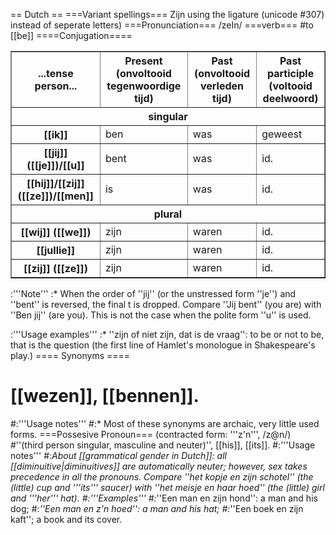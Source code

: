 == Dutch ==
===Variant spellings===
Z&#307;n using the ligature (unicode #307) instead of seperate letters)
===Pronunciation===
/zeIn/ 
===verb===
#to [[be]]
====Conjugation====
<table border=1 cellspacing=0 cellpadding=2>
<tr><th>...tense<br>person...</th><th>Present <br>(onvoltooid tegenwoordige tijd)</th><th>Past <br>(onvoltooid verleden tijd)</th><th>Past participle<br> (voltooid deelwoord)</th></tr>
<tr><th colspan=4>singular</th></tr>
<tr><th>[[ik]]</th><td>ben</td><td>was</td><td>geweest</td></tr>
<tr><th>[[jij]] ([[je]])/[[u]]</th><td>bent</td><td>was</td><td>id.</td></tr>
<tr><th>[[hij]]/[[zij]] ([[ze]])/[[men]]</th><td>is</td><td>was</td><td>id.</td></tr>
<tr><th colspan=4>plural</th></tr>
<tr><th>[[wij]] ([[we]])</th><td>zijn</td><td>waren</td><td>id.</td></tr>
<tr><th>[[jullie]]</th><td>zijn</td><td>waren</td><td>id.</td></tr>
<tr><th>[[zij]] ([[ze]])</th><td>zijn</td><td>waren</td><td>id.</td></tr>
</table>
:'''Note'''
:* When the order of ''jij'' (or the unstressed form ''je'') and ''bent'' is reversed, the final t is dropped. Compare ''Jij bent'' (you are) with ''Ben jij'' (are you). This is not the case when the polite form ''u'' is used.

:'''Usage examples'''
:* ''zijn of niet zijn, dat is de vraag'': to be or not to be, that is the question (the first line of Hamlet's monologue in Shakespeare's play.) 
==== Synonyms ====
# [[wezen]], [[bennen]].
#:'''Usage notes'''
#:* Most of these synonyms are archaic, very little used forms.
===Possesive Pronoun===
(contracted form: '''z'n''', /z@n/) 
#''(third person singular, masculine and neuter)'', [[his]], [[its]].
#:'''Usage notes'''
#:*About [[grammatical gender in Dutch]]: all [[diminuitive|diminuitives]] are automatically neuter; however, sex takes precedence in all the pronouns. Compare ''het kopje en zijn schotel'' (the (little) cup and '''its''' saucer) with ''het meisje en haar hoed'' (the (little) girl and '''her''' hat).
#:'''Examples'''
#:*''Een man en zijn hond'': a man and his dog; 
#:*''Een man en z'n hoed'': a man and his hat; 
#:*''Een boek en zijn kaft''; a book and its cover.